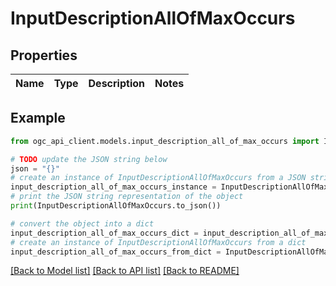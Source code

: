# InputDescriptionAllOfMaxOccurs


## Properties

Name | Type | Description | Notes
------------ | ------------- | ------------- | -------------

## Example

```python
from ogc_api_client.models.input_description_all_of_max_occurs import InputDescriptionAllOfMaxOccurs

# TODO update the JSON string below
json = "{}"
# create an instance of InputDescriptionAllOfMaxOccurs from a JSON string
input_description_all_of_max_occurs_instance = InputDescriptionAllOfMaxOccurs.from_json(json)
# print the JSON string representation of the object
print(InputDescriptionAllOfMaxOccurs.to_json())

# convert the object into a dict
input_description_all_of_max_occurs_dict = input_description_all_of_max_occurs_instance.to_dict()
# create an instance of InputDescriptionAllOfMaxOccurs from a dict
input_description_all_of_max_occurs_from_dict = InputDescriptionAllOfMaxOccurs.from_dict(input_description_all_of_max_occurs_dict)
```
[[Back to Model list]](../README.md#documentation-for-models) [[Back to API list]](../README.md#documentation-for-api-endpoints) [[Back to README]](../README.md)



